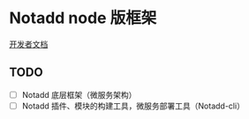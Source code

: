 # Notadd node 版框架

[开发者文档](./docs/development.md)

## TODO

- [ ] Notadd 底层框架（微服务架构）
- [ ] Notadd 插件、模块的构建工具，微服务部署工具（Notadd-cli）
